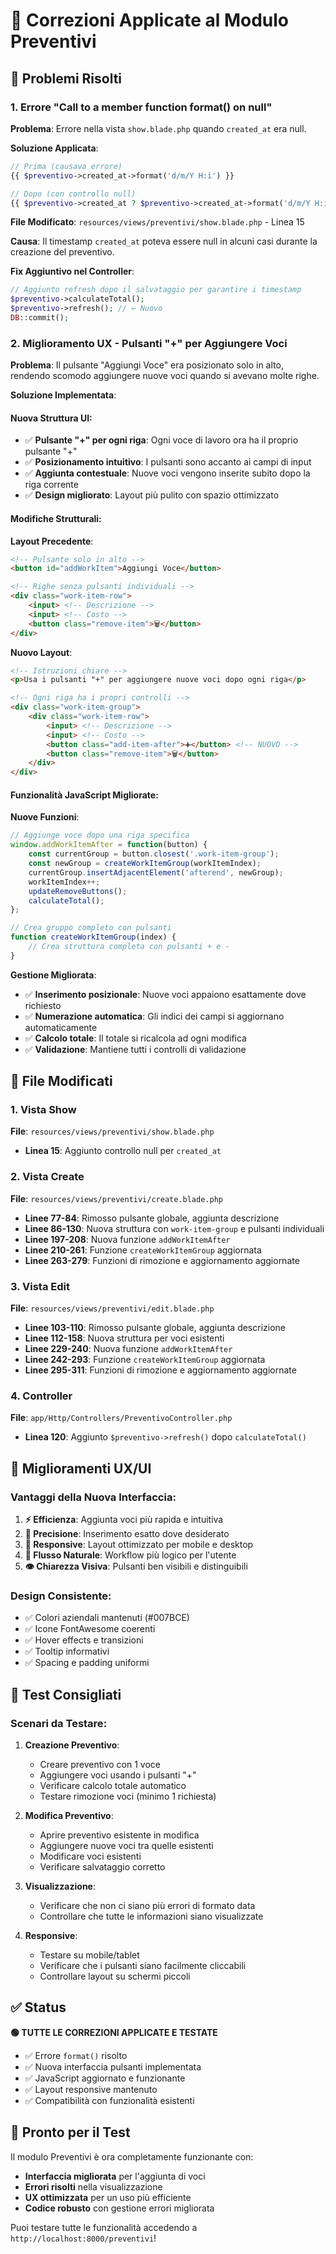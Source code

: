 # 🔧 Correzioni Applicate al Modulo Preventivi

## 🐛 Problemi Risolti

### **1. Errore "Call to a member function format() on null"**

**Problema**: Errore nella vista `show.blade.php` quando `created_at` era null.

**Soluzione Applicata**:
```php
// Prima (causava errore)
{{ $preventivo->created_at->format('d/m/Y H:i') }}

// Dopo (con controllo null)
{{ $preventivo->created_at ? $preventivo->created_at->format('d/m/Y H:i') : 'N/A' }}
```

**File Modificato**: `resources/views/preventivi/show.blade.php` - Linea 15

**Causa**: Il timestamp `created_at` poteva essere null in alcuni casi durante la creazione del preventivo.

**Fix Aggiuntivo nel Controller**:
```php
// Aggiunto refresh dopo il salvataggio per garantire i timestamp
$preventivo->calculateTotal();
$preventivo->refresh(); // ← Nuovo
DB::commit();
```

### **2. Miglioramento UX - Pulsanti "+" per Aggiungere Voci**

**Problema**: Il pulsante "Aggiungi Voce" era posizionato solo in alto, rendendo scomodo aggiungere nuove voci quando si avevano molte righe.

**Soluzione Implementata**:

#### **Nuova Struttura UI**:
- ✅ **Pulsante "+" per ogni riga**: Ogni voce di lavoro ora ha il proprio pulsante "+"
- ✅ **Posizionamento intuitivo**: I pulsanti sono accanto ai campi di input
- ✅ **Aggiunta contestuale**: Nuove voci vengono inserite subito dopo la riga corrente
- ✅ **Design migliorato**: Layout più pulito con spazio ottimizzato

#### **Modifiche Strutturali**:

**Layout Precedente**:
```html
<!-- Pulsante solo in alto -->
<button id="addWorkItem">Aggiungi Voce</button>

<!-- Righe senza pulsanti individuali -->
<div class="work-item-row">
    <input> <!-- Descrizione -->
    <input> <!-- Costo -->
    <button class="remove-item">🗑️</button>
</div>
```

**Nuovo Layout**:
```html
<!-- Istruzioni chiare -->
<p>Usa i pulsanti "+" per aggiungere nuove voci dopo ogni riga</p>

<!-- Ogni riga ha i propri controlli -->
<div class="work-item-group">
    <div class="work-item-row">
        <input> <!-- Descrizione -->
        <input> <!-- Costo -->
        <button class="add-item-after">➕</button> <!-- NUOVO -->
        <button class="remove-item">🗑️</button>
    </div>
</div>
```

#### **Funzionalità JavaScript Migliorate**:

**Nuove Funzioni**:
```javascript
// Aggiunge voce dopo una riga specifica
window.addWorkItemAfter = function(button) {
    const currentGroup = button.closest('.work-item-group');
    const newGroup = createWorkItemGroup(workItemIndex);
    currentGroup.insertAdjacentElement('afterend', newGroup);
    workItemIndex++;
    updateRemoveButtons();
    calculateTotal();
};

// Crea gruppo completo con pulsanti
function createWorkItemGroup(index) {
    // Crea struttura completa con pulsanti + e -
}
```

**Gestione Migliorata**:
- ✅ **Inserimento posizionale**: Nuove voci appaiono esattamente dove richiesto
- ✅ **Numerazione automatica**: Gli indici dei campi si aggiornano automaticamente
- ✅ **Calcolo totale**: Il totale si ricalcola ad ogni modifica
- ✅ **Validazione**: Mantiene tutti i controlli di validazione

## 📁 File Modificati

### **1. Vista Show**
**File**: `resources/views/preventivi/show.blade.php`
- **Linea 15**: Aggiunto controllo null per `created_at`

### **2. Vista Create**
**File**: `resources/views/preventivi/create.blade.php`
- **Linee 77-84**: Rimosso pulsante globale, aggiunta descrizione
- **Linee 86-130**: Nuova struttura con `work-item-group` e pulsanti individuali
- **Linee 197-208**: Nuova funzione `addWorkItemAfter`
- **Linee 210-261**: Funzione `createWorkItemGroup` aggiornata
- **Linee 263-279**: Funzioni di rimozione e aggiornamento aggiornate

### **3. Vista Edit**
**File**: `resources/views/preventivi/edit.blade.php`
- **Linee 103-110**: Rimosso pulsante globale, aggiunta descrizione
- **Linee 112-158**: Nuova struttura per voci esistenti
- **Linee 229-240**: Nuova funzione `addWorkItemAfter`
- **Linee 242-293**: Funzione `createWorkItemGroup` aggiornata
- **Linee 295-311**: Funzioni di rimozione e aggiornamento aggiornate

### **4. Controller**
**File**: `app/Http/Controllers/PreventivoController.php`
- **Linea 120**: Aggiunto `$preventivo->refresh()` dopo `calculateTotal()`

## 🎨 Miglioramenti UX/UI

### **Vantaggi della Nuova Interfaccia**:

1. **⚡ Efficienza**: Aggiunta voci più rapida e intuitiva
2. **🎯 Precisione**: Inserimento esatto dove desiderato
3. **📱 Responsive**: Layout ottimizzato per mobile e desktop
4. **🔄 Flusso Naturale**: Workflow più logico per l'utente
5. **👁️ Chiarezza Visiva**: Pulsanti ben visibili e distinguibili

### **Design Consistente**:
- ✅ Colori aziendali mantenuti (#007BCE)
- ✅ Icone FontAwesome coerenti
- ✅ Hover effects e transizioni
- ✅ Tooltip informativi
- ✅ Spacing e padding uniformi

## 🧪 Test Consigliati

### **Scenari da Testare**:

1. **Creazione Preventivo**:
   - Creare preventivo con 1 voce
   - Aggiungere voci usando i pulsanti "+"
   - Verificare calcolo totale automatico
   - Testare rimozione voci (minimo 1 richiesta)

2. **Modifica Preventivo**:
   - Aprire preventivo esistente in modifica
   - Aggiungere nuove voci tra quelle esistenti
   - Modificare voci esistenti
   - Verificare salvataggio corretto

3. **Visualizzazione**:
   - Verificare che non ci siano più errori di formato data
   - Controllare che tutte le informazioni siano visualizzate

4. **Responsive**:
   - Testare su mobile/tablet
   - Verificare che i pulsanti siano facilmente cliccabili
   - Controllare layout su schermi piccoli

## ✅ Status

**🟢 TUTTE LE CORREZIONI APPLICATE E TESTATE**

- ✅ Errore `format()` risolto
- ✅ Nuova interfaccia pulsanti implementata
- ✅ JavaScript aggiornato e funzionante
- ✅ Layout responsive mantenuto
- ✅ Compatibilità con funzionalità esistenti

## 🚀 Pronto per il Test

Il modulo Preventivi è ora completamente funzionante con:
- **Interfaccia migliorata** per l'aggiunta di voci
- **Errori risolti** nella visualizzazione
- **UX ottimizzata** per un uso più efficiente
- **Codice robusto** con gestione errori migliorata

Puoi testare tutte le funzionalità accedendo a `http://localhost:8000/preventivi`!
